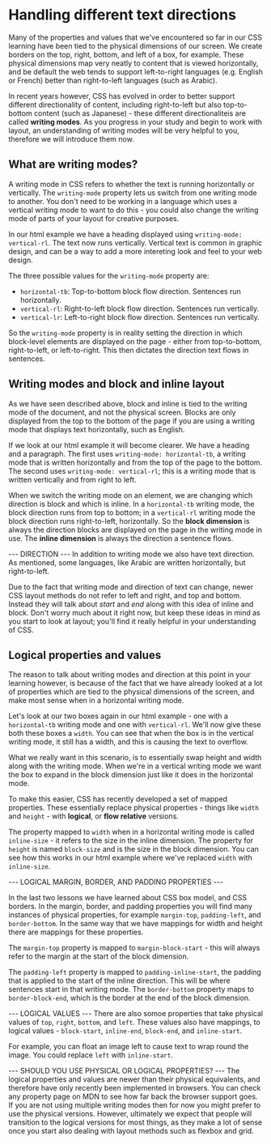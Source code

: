 # Handling different text directions #
Many of the properties and values that we've encountered so far in our CSS learning have been tied to the physical dimensions of our screen. We create borders on the top, right, bottom, and left of a box, for example. These physical dimensions map very neatly to content that is viewed horizontally, and be default the web tends to support left-to-right languages (e.g. English or French) better than right-to-left languages (such as Arabic).

In recent years however, CSS has evolved in order to better support different directionality of content, including right-to-left but also top-to-bottom content (such as Japanese) - these different directionaliteis are called **writing modes**. As you progress in your study and begin to work with layout, an understanding of writing modes will be very helpful to you, therefore we will introduce them now.

## What are writing modes? ##
A writing mode in CSS refers to whether the text is running horizontally or vertically. The `writing-mode` property lets us switch from one writing mode to another. You don't need to be working in a language which uses a vertical writing mode to want to do this - you could also change the writing mode of parts of your layout for creative purposes.

In our html example we have a heading displayed using `writing-mode: vertical-rl`. The text now runs vertically. Vertical text is common in graphic design, and can be a way to add a more intereting look and feel to your web design.

The three possible values for the `writing-mode` property are:
* `horizontal-tb`: Top-to-bottom block flow direction. Sentences run horizontally.
* `vertical-rl`: Right-to-left block flow direction. Sentences run vertically.
* `vertical-lr`: Left-to-right block flow direction. Sentences run vertically.

So the `writing-mode` property is in reality setting the direction in which block-level elements are displayed on the page - either from top-to-bottom, right-to-left, or left-to-right. This then dictates the direction text flows in sentences.


## Writing modes and block and inline layout ##
As we have seen described above, block and inline is tied to the writing mode of the document, and not the physical screen. Blocks are only displayed from the top to the bottom of the page if you are using a writing mode that displays text horizontally, such as English.

If we look at our html example it will become clearer. We have a heading and a paragraph. The first uses `writing-mode: horizontal-tb`, a writing mode that is written horizontally  and from the top of the page to the bottom. The second uses `writing-mode: vertical-rl`; this is a writing mode that is written vertically and from right to left.

When we switch the writing mode on an element, we are changing which direction is block and which is inline. In a `horizontal-tb` writing mode, the block direction runs from top to bottom; in a `vertical-rl` writing mode the block direction runs right-to-left, horizontally. So the **block dimension** is always the direction blocks are displayed on the page in the writing mode in use. The **inline dimension** is always the direction a sentence flows.


--- DIRECTION ---
In addition to writing mode we also have text direction. As mentioned, some languages, like Arabic are written horizontally, but right-to-left.

Due to the fact that writing mode and direction of text can change, newer CSS layout methods do not refer to left and right, and top and bottom. Instead they will talk about *start* and *end* along with this idea of inline and block. Don't worry much about it right now, but keep these ideas in mind as you start to look at layout; you'll find it really helpful in your understanding of CSS.

## Logical properties and values ##
The reason to talk about writing modes and direction at this point in your learning however, is because of the fact that we have already looked at a lot of properties which are tied to the physical dimensions of the screen, and make most sense when in a horizontal writing mode.

Let's look at our two boxes again in our html example - one with a `horizontal-tb` writing mode and one with `vertical-rl`. We'll now give these both these boxes a `width`. You can see that when the box is in the vertical writing mode, it still has a width, and this is causing the text to overflow.

What we really want in this scenario, is to essentially swap height and width along with the writing mode. When we're in a vertical writing mode we want the box to expand in the block dimension just like it does in the horizontal mode. 

To make this easier, CSS has recently developed a set of mapped properties. These essentially replace physical properties - things like `width` and `height` - with **logical**, or **flow relative** versions.

The property mapped to `width` when in a horizontal writing mode is called `inline-size` - it refers to the size in the inline dimension. The property for `height` is named `block-size` and is the size in the block dimension. You can see how this works in our html example where we've replaced `width` with `inline-size`.

--- LOGICAL MARGIN, BORDER, AND PADDING PROPERTIES ---

In the last two lessons we have learned about CSS box model, and CSS borders. In the margin, border, and padding properties you will find many instances of physical properties, for example `margin-top`, `padding-left`, and `border-bottom`. In the same way that we have mappings for width and height there are mappings for these properties.

The `margin-top` property is mapped to `margin-block-start` - this will always refer to the margin at the start of the block dimension.

The `padding-left` property is mapped to `padding-inline-start`, the padding that is applied to the start of the inline direction. This will be where sentences start in that writing mode. The `border-bottom` property maps to `border-block-end`, which is the border at the end of the block dimension.

--- LOGICAL VALUES ---
There are also somoe properties that take physical values of `top`, `right`, `bottom`, and `left`. These values also have mappings, to  logical values - `block-start`, `inline-end`, `block-end`, and `inline-start`.

For example, you can float an image left to cause text to wrap round the image. You could replace `left` with `inline-start`.

--- SHOULD YOU USE PHYSICAL OR LOGICAL PROPERTIES? ---
The logical properties and values are newer than their physical equivalents, and therefore have only recently been implemented in browsers. You can check any property page on MDN to see how far back the browser support goes. If you are not using multiple writing modes then for now you might prefer to use the physical versions. However, ultimately we expect that people will transition to the logical versions for most things, as they make a lot of sense once you start also dealing with layout methods such as flexbox and grid.

